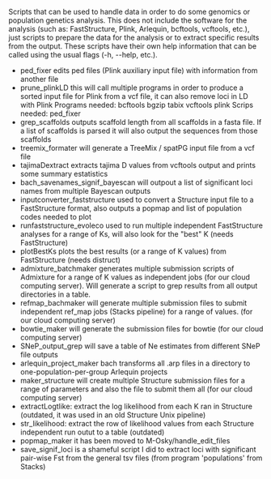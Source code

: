 Scripts that can be used to handle data in order to do some genomics or population genetics analysis.
This does not include the software for the analysis (such as: FastStructure, Plink, Arlequin, bcftools, vcftools, etc.), just scripts to prepare the data for the analysis or to extract specific results from the output.
These scripts have their own help information that can be called using the usual flags (-h, --help, etc.).

- ped_fixer edits ped files (Plink auxiliary input file) with information from another file 
- prune_plinkLD this will call multiple programs in order to produce a sorted input file for Plink from a vcf file, it can also remove loci in LD with Plink
  Programs needed: bcftools bgzip tabix vcftools plink
  Scrips needed: ped_fixer
- grep_scaffolds outputs scaffold length from all scaffolds in a fasta file. If a list of scaffolds is parsed it will also output the sequences from those scaffolds
- treemix_formater will generate a TreeMix / spatPG input file from a vcf file
- tajimaDextract extracts tajima D values from vcftools output and prints some summary estatistics
- bach_savenames_signif_bayescan will outpout a list of significant loci names from multiple Bayescan outputs
- inputconverter_faststructure used to convert a Structure input file to a FastStructure format, also outputs a popmap and list of population codes needed to plot
- runfaststructure_evoleco used to run multiple independent FastStructure analyses for a range of Ks, will also look for the "best" K (needs FastStructure)
- plotBestKs plots the best results (or a range of K values) from FastStructure (needs distruct)
- admixture_batchmaker generates multiple submission scripts of Admixture for a range of K values as independent jobs (for our cloud computing server).
  Will generate a script to grep results from all output directories in a table.
- refmap_bachmaker will generate multiple submission files to submit independent ref_map jobs (Stacks pipeline) for a range of values. (for our cloud computing server)
- bowtie_maker will generate the submission files for bowtie (for our cloud computing server)
- SNeP_output_grep will save a table of Ne estimates from different SNeP file outputs
- arlequin_project_maker bach transforms all .arp files in a directory to one-population-per-group Arlequin projects
- maker_structure will create multiple Structure submission files for a range of parameters and also the file to submit them all (for our cloud computing server)
- extractLogtlike: extract the log likelihood from each K ran in Structure (outdated, it was used in an old Structure Unix pipeline)
- str_likelihood: extract the row of likelihood values from each Structure independent run outut to a table (outdated)
- popmap_maker it has been moved to M-Osky/handle_edit_files
- save_signif_loci is a shameful script I did to extract loci with significant pair-wise Fst from the general tsv files (from program 'populations' from Stacks)


